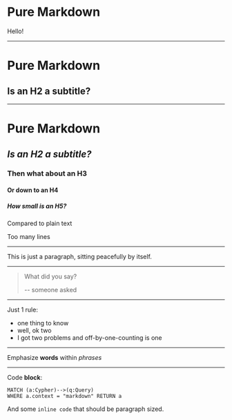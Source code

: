 # Pure Markdown

Hello!

---

# Pure Markdown

## Is an H2 a subtitle?

---


# Pure Markdown
## _Is an H2 a subtitle?_
### Then what about an H3
#### Or down to an H4
##### How small is an H5?

Compared to plain text

Too many lines

---

This is just a paragraph, sitting peacefully by itself.

---

> What did you say?
>
> -- someone asked

---

Just 1 rule:

- one thing to know
- well, ok two
- I got two problems and off-by-one-counting is one

---

Emphasize **words** within _phrases_

---

Code **block**:

```
MATCH (a:Cypher)-->(q:Query) 
WHERE a.context = "markdown" RETURN a
```

And some `inline code` that should be paragraph sized.
